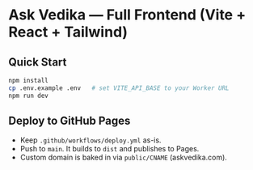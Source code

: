 # Ask Vedika — Full Frontend (Vite + React + Tailwind)

## Quick Start
```bash
npm install
cp .env.example .env   # set VITE_API_BASE to your Worker URL
npm run dev
```

## Deploy to GitHub Pages
- Keep `.github/workflows/deploy.yml` as-is.
- Push to `main`. It builds to `dist` and publishes to Pages.
- Custom domain is baked in via `public/CNAME` (askvedika.com).


